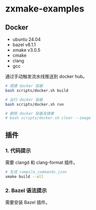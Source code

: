 # zxmake-examples

## Docker

* ubuntu 24.04
* bazel v8.1.1
* xmake v3.0.5
* cmake
* clang
* gcc

通过手动触发流水线推送到 docker hub。

```bash
# 搭建 docker 容器
bash scripts/docker.sh build

# 运行 docker 容器
bash scripts/docker.sh run

# 删除 docker 容器及镜像
# bash scripts/docker.sh clear --image
```

## 插件

### 1. 代码提示

需要 clangd 和 clang-format 插件。

```bash
# 生成 compile_commands.json
xmake build --all
```

### 2. Bazel 语法提示

需要安装 Bazel 插件。
